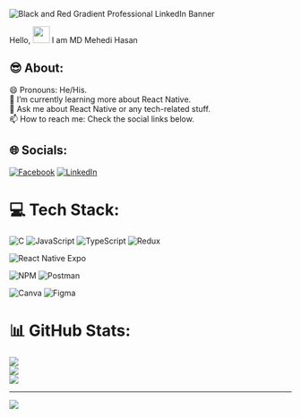 ![Black and Red Gradient Professional LinkedIn Banner](https://i.postimg.cc/cLS49jCM/Black-and-White-Gradient-Personal-Linked-In-Banner.png)

Hello, <img style="height:30px" src="https://raw.githubusercontent.com/nixin72/nixin72/master/wave.gif"> I am MD Mehedi Hasan 
## 😎 About:
😄 Pronouns: He/His.  <br />
🌱 I’m currently learning more about React Native.<br />
💬 Ask me about React Native or any tech-related stuff.<br />
📫 How to reach me: Check the social links below.<br />


## 🌐 Socials:
[![Facebook](https://img.shields.io/badge/Facebook-%231877F2.svg?logo=Facebook&logoColor=white)](https://www.facebook.com/MehediHasanRimon0/) [![LinkedIn](https://img.shields.io/badge/LinkedIn-%230077B5.svg?logo=linkedin&logoColor=white)](https://www.linkedin.com/in/mehedi-hasan-7222122b2/) 

# 💻 Tech Stack:
![C](https://img.shields.io/badge/c-%2300599C.svg?style=for-the-badge&logo=c&logoColor=white) 
![JavaScript](https://img.shields.io/badge/javascript-%23323330.svg?style=for-the-badge&logo=javascript&logoColor=%23F7DF1E) 
![TypeScript](https://img.shields.io/badge/TypeScript-%23007ACC.svg?style=for-the-badge&logo=typescript&logoColor=white) 
![Redux](https://img.shields.io/badge/Redux-%23593d88.svg?style=for-the-badge&logo=redux&logoColor=white) 

![React Native Expo](https://img.shields.io/badge/React_Native_Expo-000020.svg?style=for-the-badge&logo=expo&logoColor=white) 

![NPM](https://img.shields.io/badge/NPM-%23000000.svg?style=for-the-badge&logo=npm&logoColor=white) 
![Postman](https://img.shields.io/badge/Postman-FF6C37?style=for-the-badge&logo=postman&logoColor=white) 

![Canva](https://img.shields.io/badge/Canva-%2300C4CC.svg?style=for-the-badge&logo=Canva&logoColor=white) 
![Figma](https://img.shields.io/badge/figma-%23F24E1E.svg?style=for-the-badge&logo=figma&logoColor=white) 

# 📊 GitHub Stats:
![](https://github-readme-stats.vercel.app/api?username=MehediHasanRimon0&theme=tokyonight&hide_border=false&include_all_commits=false&count_private=false)<br/>
![](https://github-readme-streak-stats.herokuapp.com/?user=MehediHasanRimon0&theme=tokyonight&hide_border=false)<br/>
![](https://github-readme-stats.vercel.app/api/top-langs/?username=MehediHasanRimon0&theme=tokyonight&hide_border=false&include_all_commits=false&count_private=false&layout=compact)

---

[![](https://visitcount.itsvg.in/api?id=MehediHasanRimon0&icon=0&color=0)](https://visitcount.itsvg.in)
